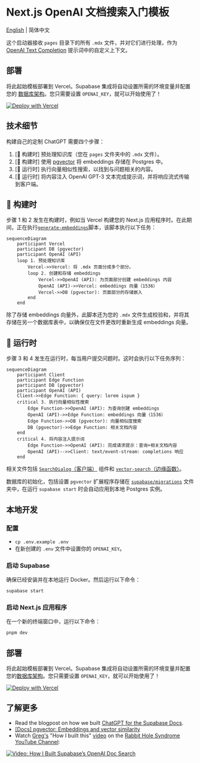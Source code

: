 # Next.js OpenAI 文档搜索入门模板

[English](./README.md) | 简体中文

这个启动器接收 `pages` 目录下的所有 `.mdx` 文件，并对它们进行处理，作为 [OpenAI Text Completion](https://platform.openai.com/docs/guides/completion) 提示词中的自定义上下文。

## 部署

将此起始模板部署到 Vercel。Supabase 集成将自动设置所需的环境变量并配置您的 [数据库架构](./supabase/migrations/20230406025118_init.sql)。您只需要设置 `OPENAI_KEY`，就可以开始使用了！

[![Deploy with Vercel](https://vercel.com/button)](https://vercel.com/new/clone?demo-title=Next.js%20OpenAI%20Doc%20Search%20Starter&demo-description=Template%20for%20building%20your%20own%20custom%20ChatGPT%20style%20doc%20search%20powered%20by%20Next.js%2C%20OpenAI%2C%20and%20Supabase.&demo-url=https%3A%2F%2Fsupabase.com%2Fdocs&demo-image=%2F%2Fimages.ctfassets.net%2Fe5382hct74si%2F1OntM6THNEUvlUsYy6Bjmf%2F475e39dbc84779538c8ed47c63a37e0e%2Fnextjs_openai_doc_search_og.png&project-name=Next.js%20OpenAI%20Doc%20Search%20Starter&repository-name=nextjs-openai-doc-search-starter&repository-url=https%3A%2F%2Fgithub.com%2Fsupabase-community%2Fnextjs-openai-doc-search%2F&from=github&integration-ids=oac_jUduyjQgOyzev1fjrW83NYOv&env=OPENAI_KEY&envDescription=Get%20your%20OpenAI%20API%20key%3A&envLink=https%3A%2F%2Fplatform.openai.com%2Faccount%2Fapi-keys&teamCreateStatus=hidden&external-id=nextjs-open-ai-doc-search)

## 技术细节

构建自己的定制 ChatGPT 需要四个步骤：

1. [👷 构建时] 预处理知识库（您在 `pages` 文件夹中的 `.mdx` 文件）。
2. [👷 构建时] 使用 [pgvector](https://supabase.com/docs/guides/database/extensions/pgvector) 将 embeddings 存储在 Postgres 中。
3. [🏃 运行时] 执行向量相似性搜索，以找到与问题相关的内容。
4. [🏃 运行时] 将内容注入 OpenAI GPT-3 文本完成提示词，并将响应流式传输到客户端。

## 👷 构建时

步骤 1 和 2 发生在构建时，例如当 Vercel 构建您的 Next.js 应用程序时。在此期间，正在执行[`generate-embeddings`](./lib/generate-embeddings.ts)脚本，该脚本执行以下任务：

```mermaid
sequenceDiagram
    participant Vercel
    participant DB (pgvector)
    participant OpenAI (API)
    loop 1. 预处理知识库
        Vercel->>Vercel: 将 .mdx 页面分成多个部分。
        loop 2. 创建和存储 embeddings
            Vercel->>OpenAI (API): 为页面部分创建 embeddings 内容
            OpenAI (API)->>Vercel: embeddings 向量（1536）
            Vercel->>DB (pgvector): 页面部分的存储嵌入
        end
    end
```

除了存储 embeddings 向量外，此脚本还为您的 `.mdx` 文件生成校验和，并将其存储在另一个数据库表中，以确保仅在文件更改时重新生成 embeddings 向量。

## 🏃 运行时

步骤 3 和 4 发生在运行时，每当用户提交问题时。这时会执行以下任务序列：

```mermaid
sequenceDiagram
    participant Client
    participant Edge Function
    participant DB (pgvector)
    participant OpenAI (API)
    Client->>Edge Function: { query: lorem ispum }
    critical 3. 执行向量相似性搜索
        Edge Function->>OpenAI (API): 为查询创建 embeddings
        OpenAI (API)->>Edge Function: embeddings 向量（1536）
        Edge Function->>DB (pgvector): 向量相似度搜索
        DB (pgvector)->>Edge Function: 相关文档内容
    end
    critical 4. 将内容注入提示词
        Edge Function->>OpenAI (API): 完成请求提示：查询+相关文档内容
        OpenAI (API)-->>Client: text/event-stream: completions 响应
    end
```

相关文件包括 [`SearchDialog`（客户端）](./components/SearchDialog.tsx) 组件和 [`vector-search`（边缘函数）](./pages/api/vector-search.ts)。

数据库的初始化，包括设置 `pgvector` 扩展程序存储在 [`supabase/migrations`](./supabase/migrations/) 文件夹中，在运行 `supabase start` 时会自动应用到本地 Postgres 实例。

## 本地开发

### 配置

- `cp .env.example .env`
- 在新创建的 `.env` 文件中设置你的 `OPENAI_KEY`。

### 启动 Supabase

确保已经安装并在本地运行 Docker。然后运行以下命令：

```bash
supabase start
```

### 启动 Next.js 应用程序

在一个新的终端窗口中，运行以下命令：

```bash
pnpm dev
```

## 部署

将此起始模板部署到 Vercel。Supabase 集成将自动设置所需的环境变量并配置您的[数据库架构](./supabase/migrations/20230406025118_init.sql)。您只需要设置 `OPENAI_KEY`，就可以开始使用了！

[![Deploy with Vercel](https://vercel.com/button)](https://vercel.com/new/clone?demo-title=Next.js%20OpenAI%20Doc%20Search%20Starter&demo-description=Template%20for%20building%20your%20own%20custom%20ChatGPT%20style%20doc%20search%20powered%20by%20Next.js%2C%20OpenAI%2C%20and%20Supabase.&demo-url=https%3A%2F%2Fsupabase.com%2Fdocs&demo-image=%2F%2Fimages.ctfassets.net%2Fe5382hct74si%2F1OntM6THNEUvlUsYy6Bjmf%2F475e39dbc84779538c8ed47c63a37e0e%2Fnextjs_openai_doc_search_og.png&project-name=Next.js%20OpenAI%20Doc%20Search%20Starter&repository-name=nextjs-openai-doc-search-starter&repository-url=https%3A%2F%2Fgithub.com%2Fsupabase-community%2Fnextjs-openai-doc-search%2F&from=github&integration-ids=oac_jUduyjQgOyzev1fjrW83NYOv&env=OPENAI_KEY&envDescription=Get%20your%20OpenAI%20API%20key%3A&envLink=https%3A%2F%2Fplatform.openai.com%2Faccount%2Fapi-keys&teamCreateStatus=hidden&external-id=nextjs-open-ai-doc-search)

## 了解更多

- Read the blogpost on how we built [ChatGPT for the Supabase Docs](https://supabase.com/blog/chatgpt-supabase-docs).
- [[Docs] pgvector: Embeddings and vector similarity](https://supabase.com/docs/guides/database/extensions/pgvector)
- Watch [Greg's](https://twitter.com/ggrdson) "How I built this" [video](https://youtu.be/Yhtjd7yGGGA) on the [Rabbit Hole Syndrome YouTube Channel](https://www.youtube.com/@RabbitHoleSyndrome):

[![Video: How I Built Supabase’s OpenAI Doc Search](https://img.youtube.com/vi/Yhtjd7yGGGA/0.jpg)](https://www.youtube.com/watch?v=Yhtjd7yGGGA)

